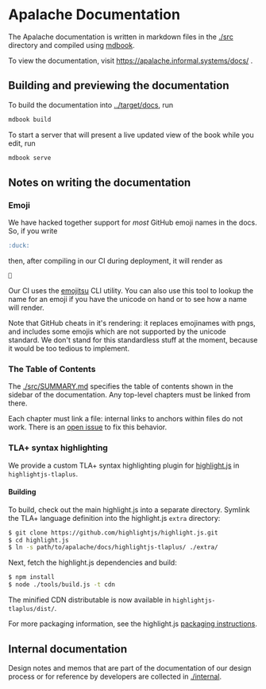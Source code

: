 # Apalache Documentation

The Apalache documentation is written in markdown files in the [./src](./src)
directory and compiled using [mdbook](https://github.com/rust-lang/mdBook).

To view the documentation, visit https://apalache.informal.systems/docs/ .

## Building and previewing the documentation

To build the documentation into [../target/docs](../target/docs), run

```sh
mdbook build
```

To start a server that will present a live updated view of the book while you
edit, run

```sh
mdbook serve
```

## Notes on writing the documentation

### Emoji

We have hacked together support for _most_ GitHub emoji names in the docs. So,
if you write

```markdown
:duck:
```

then, after compiling in our CI during deployment, it will render as

```markdown
🦆
```

Our CI uses the [emojitsu](https://github.com/shonfeder/emojitsu#emojitsu) CLI
utility. You can also use this tool to lookup the name for an emoji if you have
the unicode on hand or to see how a name will render.

Note that GitHub cheats in it's rendering: it replaces emojinames with pngs, and
includes some emojis which are not supported by the unicode standard. We don't
stand for this standardless stuff at the moment, because it would be too tedious
to implement.

### The Table of Contents

The [./src/SUMMARY.md](./src/SUMMARY.md) specifies the table of contents shown
in the sidebar of the documentation. Any top-level chapters must be linked from
there.

Each chapter must link a file: internal links to anchors within files do not
work. There is an [open issue](https://github.com/rust-lang/mdBook/issues/167)
to fix this behavior.

### TLA+ syntax highlighting

We provide a custom TLA+ syntax highlighting plugin for [highlight.js][] in `highlightjs-tlaplus`.

#### Building

To build, check out the main highlight.js into a separate directory.
Symlink the TLA+ language definition into the highlight.js `extra` directory:

```sh
$ git clone https://github.com/highlightjs/highlight.js.git
$ cd highlight.js
$ ln -s path/to/apalache/docs/highlightjs-tlaplus/ ./extra/
```

Next, fetch the highlight.js dependencies and build:

```sh
$ npm install
$ node ./tools/build.js -t cdn
```

The minified CDN distributable is now available in `highlightjs-tlaplus/dist/`.

For more packaging information, see the highlight.js [packaging instructions][].

## Internal documentation

Design notes and memos that are part of the documentation of our design process
or for reference by developers are collected in [./internal](./internal).


[highlight.js]: https://highlightjs.org/
[packaging instructions]: https://github.com/highlightjs/highlight.js/blob/main/extra/3RD_PARTY_QUICK_START.md#packaging
